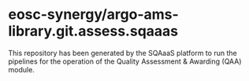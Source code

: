 <!--
SPDX-FileCopyrightText: Copyright contributors to the Software Quality Assurance as a Service (SQAaaS) project <sqaaas@ibergrid.eu>

SPDX-License-Identifier: GPL-3.0-only
-->

# eosc-synergy/argo-ams-library.git.assess.sqaaas
This repository has been generated by the SQAaaS platform to run the pipelines
for the operation of the
Quality Assessment & Awarding (QAA)
module.